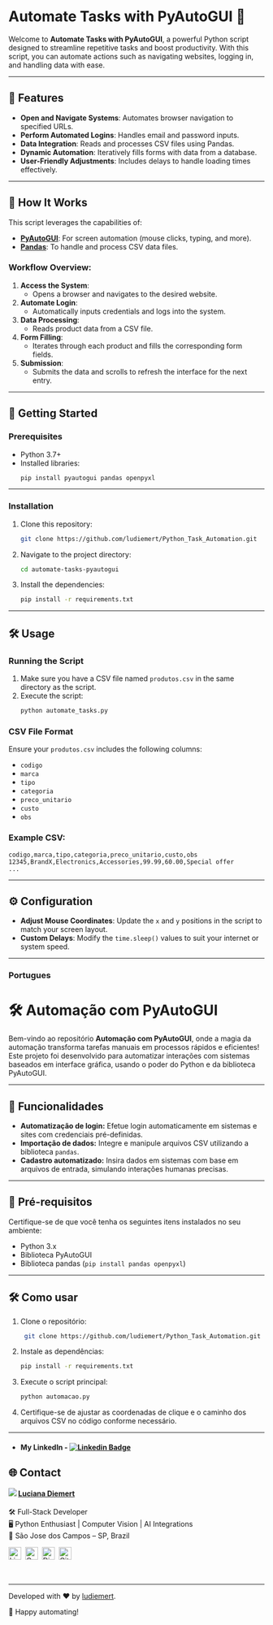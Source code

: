 # Automate Tasks with PyAutoGUI 🚀

Welcome to **Automate Tasks with PyAutoGUI**, a powerful Python script designed to streamline repetitive tasks and boost productivity. With this script, you can automate actions such as navigating websites, logging in, and handling data with ease.

---

## 🌟 Features

- **Open and Navigate Systems**: Automates browser navigation to specified URLs.
- **Perform Automated Logins**: Handles email and password inputs.
- **Data Integration**: Reads and processes CSV files using Pandas.
- **Dynamic Automation**: Iteratively fills forms with data from a database.
- **User-Friendly Adjustments**: Includes delays to handle loading times effectively.

---

## 📂 How It Works

This script leverages the capabilities of:
- **[PyAutoGUI](https://pyautogui.readthedocs.io/en/latest/)**: For screen automation (mouse clicks, typing, and more).
- **[Pandas](https://pandas.pydata.org/)**: To handle and process CSV data files.

### Workflow Overview:
1. **Access the System**:
   - Opens a browser and navigates to the desired website.
2. **Automate Login**:
   - Automatically inputs credentials and logs into the system.
3. **Data Processing**:
   - Reads product data from a CSV file.
4. **Form Filling**:
   - Iterates through each product and fills the corresponding form fields.
5. **Submission**:
   - Submits the data and scrolls to refresh the interface for the next entry.

---

## 🚀 Getting Started

### Prerequisites

- Python 3.7+
- Installed libraries:
  ```bash
  pip install pyautogui pandas openpyxl
  ```

---

### Installation
1. Clone this repository:
   ```bash
   git clone https://github.com/ludiemert/Python_Task_Automation.git
   ```
2. Navigate to the project directory:
   ```bash
   cd automate-tasks-pyautogui
   ```
3. Install the dependencies:
   ```bash
   pip install -r requirements.txt
   ```

---

## 🛠️ Usage

### Running the Script
1. Make sure you have a CSV file named `produtos.csv` in the same directory as the script.
2. Execute the script:
   ```bash
   python automate_tasks.py
   ```

### CSV File Format
Ensure your `produtos.csv` includes the following columns:
- `codigo`
- `marca`
- `tipo`
- `categoria`
- `preco_unitario`
- `custo`
- `obs`

### Example CSV:
```csv
codigo,marca,tipo,categoria,preco_unitario,custo,obs
12345,BrandX,Electronics,Accessories,99.99,60.00,Special offer
...
```

---

## ⚙️ Configuration

- **Adjust Mouse Coordinates**:
   Update the `x` and `y` positions in the script to match your screen layout.
- **Custom Delays**:
   Modify the `time.sleep()` values to suit your internet or system speed.

---

### Portugues
# 🛠️ Automação com PyAutoGUI

Bem-vindo ao repositório **Automação com PyAutoGUI**, onde a magia da automação transforma tarefas manuais em processos rápidos e eficientes! Este projeto foi desenvolvido para automatizar interações com sistemas baseados em interface gráfica, usando o poder do Python e da biblioteca PyAutoGUI.

---

## 🚀 Funcionalidades

- **Automatização de login:** Efetue login automaticamente em sistemas e sites com credenciais pré-definidas.
- **Importação de dados:** Integre e manipule arquivos CSV utilizando a biblioteca `pandas`.
- **Cadastro automatizado:** Insira dados em sistemas com base em arquivos de entrada, simulando interações humanas precisas.

---

## 🧰 Pré-requisitos

Certifique-se de que você tenha os seguintes itens instalados no seu ambiente:

- Python 3.x
- Biblioteca PyAutoGUI
- Biblioteca pandas (`pip install pandas openpyxl`)

---

## 🛠️ Como usar

1. Clone o repositório:
   ```bash
    git clone https://github.com/ludiemert/Python_Task_Automation.git
   ```
2. Instale as dependências:
   ```bash
   pip install -r requirements.txt
   ```
3. Execute o script principal:
   ```bash
   python automacao.py
   ```
4. Certifique-se de ajustar as coordenadas de clique e o caminho dos arquivos CSV no código conforme necessário.


---

- #### My LinkedIn - [![Linkedin Badge](https://img.shields.io/badge/-LucianaDiemert-blue?style=flat-square&logo=Linkedin&logoColor=white&link=https://www.linkedin.com/in/lucianadiemert/)](https://www.linkedin.com/in/lucianadiemert/)

## 🌐 **Contact**
<img align="left" src="https://www.github.com/ludiemert.png?size=150">

#### [**Luciana Diemert**](https://github.com/ludiemert)

🛠 Full-Stack Developer <br>
🖥️ Python Enthusiast | Computer Vision | AI Integrations <br>
📍 São Jose dos Campos – SP, Brazil

<a href="https://www.linkedin.com/in/lucianadiemert" target="_blank"><img src="https://img.shields.io/badge/LinkedIn-0077B5?style=flat&logo=linkedin&logoColor=white" alt="LinkedIn Badge" height="25"></a>&nbsp;
<a href="mailto:lucianadiemert@gmail.com" target="_blank"><img src="https://img.shields.io/badge/Gmail-D14836?style=flat&logo=gmail&logoColor=white" alt="Gmail Badge" height="25"></a>&nbsp;
<a href="#"><img src="https://img.shields.io/badge/Discord-%237289DA.svg?logo=discord&logoColor=white" title="LuDiem#0654" alt="Discord Badge" height="25"></a>&nbsp;
<a href="https://www.github.com/ludiemert" target="_blank"><img src="https://img.shields.io/badge/GitHub-100000?style=flat&logo=github&logoColor=white" alt="GitHub Badge" height="25"></a>&nbsp;

<br clear="left"/>

---
Developed with ❤ by [ludiemert](https://github.com/ludiemert).

🎉 Happy automating!

